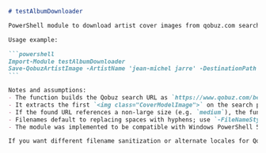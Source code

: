 ````markdown
# testAlbumDownloader

PowerShell module to download artist cover images from qobuz.com search pages.

Usage example:

```powershell
Import-Module testAlbumDownloader
Save-QobuzArtistImage -ArtistName 'jean-michel jarre' -DestinationPath C:\Temp -Verbose
```

Notes and assumptions:
- The function builds the Qobuz search URL as `https://www.qobuz.com/be-nl/search/artists/{uri-encoded artist}`.
- It extracts the first `<img class="CoverModelImage">` on the search page and prefers the `data-src` or `src` attribute.
- If the found URL references a non-large size (e.g. `medium`), the function will attempt to replace it with `large`.
- Filenames default to replacing spaces with hyphens; use `-FileNameStyle Spaces` to keep spaces.
- The module was implemented to be compatible with Windows PowerShell 5.1 (uses `Invoke-WebRequest -UseBasicParsing`).

If you want different filename sanitization or alternate locales for Qobuz, I can add options.

````
